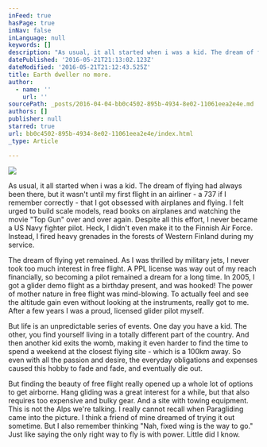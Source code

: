 ```yaml
---
inFeed: true
hasPage: true
inNav: false
inLanguage: null
keywords: []
description: "As usual, it all started when i was a kid. The dream of flying had always been there, but it wasn't until my first flight in an airliner - a 737 if I remember correctly - that I got obsessed with airplanes and flying. I felt urged to build scale models, read books on airplanes and watching the movie \"Top Gun\" over and over again. Despite all this effort, I never became a US Navy fighter pilot. Heck, I didn't even make it to the Finnish Air Force. Instead, I fired heavy grenades in the forests of Western Finland during my service."
datePublished: '2016-05-21T21:13:02.123Z'
dateModified: '2016-05-21T21:12:43.525Z'
title: Earth dweller no more.
author:
  - name: ''
    url: ''
sourcePath: _posts/2016-04-04-bb0c4502-895b-4934-8e02-11061eea2e4e.md
authors: []
publisher: null
starred: true
url: bb0c4502-895b-4934-8e02-11061eea2e4e/index.html
_type: Article

---
```

![](https://the-grid-user-content.s3-us-west-2.amazonaws.com/90bc0aa3-d06b-4e30-b0f7-33f9bb36d351.jpg)

As usual, it all started when i was a kid. The dream of flying had always been there, but it wasn't until my first flight in an airliner - a 737 if I remember correctly - that I got obsessed with airplanes and flying. I felt urged to build scale models, read books on airplanes and watching the movie "Top Gun" over and over again. Despite all this effort, I never became a US Navy fighter pilot. Heck, I didn't even make it to the Finnish Air Force. Instead, I fired heavy grenades in the forests of Western Finland during my service.

The dream of flying yet remained. As I was thrilled by military jets, I never took too much interest in free flight. A PPL license was way out of my reach financially, so becoming a pilot remained a dream for a long time. In 2005, I got a glider demo flight as a birthday present, and was hooked! The power of mother nature in free flight was mind-blowing. To actually feel and see the altitude gain even without looking at the instruments, really got to me. After a few years I was a proud, licensed glider pilot myself.

But life is an unpredictable series of events. One day you have a kid. The other, you find yourself living in a totally different part of the country. And then another kid exits the womb, making it even harder to find the time to spend a weekend at the closest flying site - which is a 100km away. So even with all the passion and desire, the everyday obligations and expenses caused this hobby to fade and fade, and eventually die out.

But finding the beauty of free flight really opened up a whole lot of options to get airborne. Hang gliding was a great interest for a while, but that also requires too expensive and bulky gear. And a site with towing equipment. This is not the Alps we're talking. I really cannot recall when Paragliding came into the picture. I think a friend of mine dreamed of trying it out sometime. But I also remember thinking "Nah, fixed wing is the way to go." Just like saying the only right way to fly is with power. Little did I know.